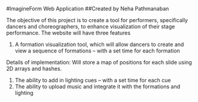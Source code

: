 #ImagineForm Web Application
##Created by Neha Pathmanaban

The objective of this project is to create a tool for performers, specifically dancers and choreographers, to enhance visualization of their stage performance. The website will have three features 

1. A formation visualization tool, which will allow dancers to create and view a sequence of formations – with a set time for each formation

Details of implementation:
Will store a map of positions for each slide using 2D arrays and hashes. 

1. The ability to add in lighting cues – with a set time for each cue
1. The ability to upload music and integrate it with the formations and lighting


